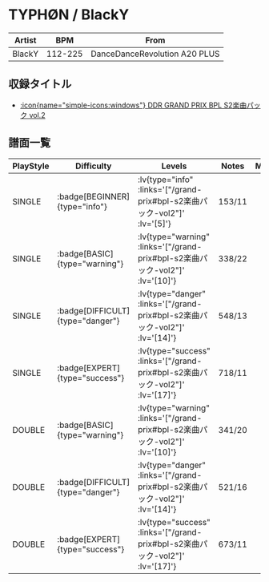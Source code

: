 # TYPHØN / BlackY

|Artist|BPM|From|
|------|---|----|
|BlackY|112-225|DanceDanceRevolution A20 PLUS|

## 収録タイトル

- [ :icon{name="simple-icons:windows"} DDR GRAND PRIX BPL S2楽曲パック vol.2](/grand-prix#bpl-s2楽曲パック-vol2)

## 譜面一覧

|PlayStyle|Difficulty|Levels|Notes|Movie|
|---------|----------|------|-----|-----|
|SINGLE| :badge[BEGINNER]{type="info"} | :lv{type="info" :links='["/grand-prix#bpl-s2楽曲パック-vol2"]' :lv='[5]'} |153/11||
|SINGLE| :badge[BASIC]{type="warning"} | :lv{type="warning" :links='["/grand-prix#bpl-s2楽曲パック-vol2"]' :lv='[10]'} |338/22||
|SINGLE| :badge[DIFFICULT]{type="danger"} | :lv{type="danger" :links='["/grand-prix#bpl-s2楽曲パック-vol2"]' :lv='[14]'} |548/13||
|SINGLE| :badge[EXPERT]{type="success"} | :lv{type="success" :links='["/grand-prix#bpl-s2楽曲パック-vol2"]' :lv='[17]'} |718/11||
|DOUBLE| :badge[BASIC]{type="warning"} | :lv{type="warning" :links='["/grand-prix#bpl-s2楽曲パック-vol2"]' :lv='[10]'} |341/20||
|DOUBLE| :badge[DIFFICULT]{type="danger"} | :lv{type="danger" :links='["/grand-prix#bpl-s2楽曲パック-vol2"]' :lv='[14]'} |521/16||
|DOUBLE| :badge[EXPERT]{type="success"} | :lv{type="success" :links='["/grand-prix#bpl-s2楽曲パック-vol2"]' :lv='[17]'} |673/11||
